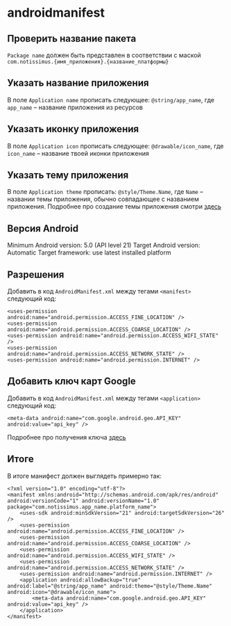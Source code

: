 # androidmanifest

## Проверить название пакета

`Package name` должен быть представлен в соответствии с маской `com.notissimus.{имя_приложения}.{название_платформы}`

## Указать название приложения

В поле `Application name` прописать следующее: `@string/app_name`, где `app_name` – название приложения из ресурсов

## Указать иконку приложения

В поле `Application icon` прописать следующее: `@drawable/icon_name`, где `icon_name` – название твоей иконки приложения

## Указать тему приложения

В поле `Application theme` прописать: `@style/Theme.Name`, где `Name` – названии темы приложения, обычно совпадающее с названием приложения. Подробнее про создание темы приложения смотри [здесь](sozdanie-temi-prilozheniya.md)

## Версия Android

Minimum Android version: 5.0 \(API level 21\) Target Android version: Automatic Target framework: use latest installed platform

## Разрешения

Добавить в код `AndroidManifest.xml` между тегами `<manifest>` следующий код:

```markup
<uses-permission android:name="android.permission.ACCESS_FINE_LOCATION" />
<uses-permission android:name="android.permission.ACCESS_COARSE_LOCATION" />
<uses-permission android:name="android.permission.ACCESS_WIFI_STATE" />
<uses-permission android:name="android.permission.ACCESS_NETWORK_STATE" />
<uses-permission android:name="android.permission.INTERNET" />
```

## Добавить ключ карт Google

Добавить в код `AndroidManifest.xml` между тегами `<application>` следующий код:

```markup
<meta-data android:name="com.google.android.geo.API_KEY" android:value="api_key" />
```

Подробнее про получения ключа [здесь](https://developers.google.com/maps/documentation/android-api/signup?hl=ru)

## Итоге

В итоге манифест должен выглядеть примерно так:

```markup
<?xml version="1.0" encoding="utf-8"?>
<manifest xmlns:android="http://schemas.android.com/apk/res/android" android:versionCode="1" android:versionName="1.0" package="com.notissimus.app_name.platform_name">
    <uses-sdk android:minSdkVersion="21" android:targetSdkVersion="26" />
    <uses-permission android:name="android.permission.ACCESS_FINE_LOCATION" />
    <uses-permission android:name="android.permission.ACCESS_COARSE_LOCATION" />
    <uses-permission android:name="android.permission.ACCESS_WIFI_STATE" />
    <uses-permission android:name="android.permission.ACCESS_NETWORK_STATE" />
    <uses-permission android:name="android.permission.INTERNET" />
    <application android:allowBackup="true" android:label="@string/app_name" android:theme="@style/Theme.Name" android:icon="@drawable/icon_name">
        <meta-data android:name="com.google.android.geo.API_KEY" android:value="api_key" />
    </application>
</manifest>
```

